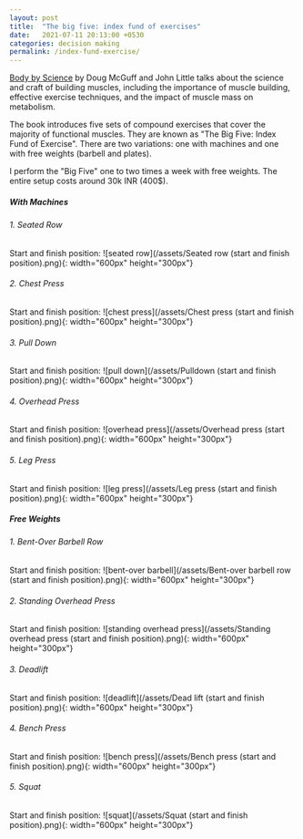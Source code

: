 ```yaml
---
layout: post
title:  "The big five: index fund of exercises"
date:   2021-07-11 20:13:00 +0530
categories: decision making
permalink: /index-fund-exercise/
---
```


[Body by Science](https://www.amazon.in/Body-Science-John-Little/dp/0071597174/ref=sr_1_1?dchild=1&keywords=body+by+science&qid=1626019444&sr=8-1) by Doug McGuff and John Little talks about the science and craft of building muscles, including the importance of muscle building, effective exercise techniques, and the impact of muscle mass on metabolism.

The book introduces five sets of compound exercises that cover the majority of functional muscles. They are known as "The Big Five: Index Fund of Exercise". There are two variations: one with machines and one with free weights (barbell and plates).

I perform the "Big Five" one to two times a week with free weights. The entire setup costs around 30k INR (400$).

##### With Machines

###### 1. Seated Row

Start and finish position:
![seated row](/assets/Seated row (start and finish position).png){: width="600px" height="300px"}

###### 2. Chest Press

Start and finish position:
![chest press](/assets/Chest press (start and finish position).png){: width="600px" height="300px"}

###### 3. Pull Down

Start and finish position:
![pull down](/assets/Pulldown (start and finish position).png){: width="600px" height="300px"}

###### 4. Overhead Press

Start and finish position:
![overhead press](/assets/Overhead press (start and finish position).png){: width="600px" height="300px"}

###### 5. Leg Press

Start and finish position:
![leg press](/assets/Leg press (start and finish position).png){: width="600px" height="300px"}

##### Free Weights

###### 1. Bent-Over Barbell Row

Start and finish position:
![bent-over barbell](/assets/Bent-over barbell row (start and finish position).png){: width="600px" height="300px"}

###### 2. Standing Overhead Press

Start and finish position:
![standing overhead press](/assets/Standing overhead press (start and finish position).png){: width="600px" height="300px"}

###### 3. Deadlift

Start and finish position:
![deadlift](/assets/Dead lift (start and finish position).png){: width="600px" height="300px"}

###### 4. Bench Press

Start and finish position:
![bench press](/assets/Bench press (start and finish position).png){: width="600px" height="300px"}

###### 5. Squat

Start and finish position:
![squat](/assets/Squat (start and finish position).png){: width="600px" height="300px"}



